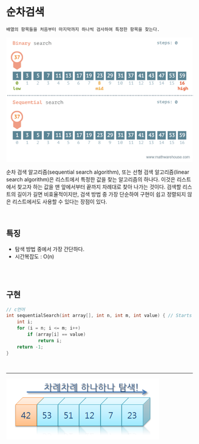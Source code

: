 # 순차검색

    배열의 항목들을 처음부터 마지막까지 하나씩 검사하여 특정한 항목을 찾는다.

![](images/linearSearch1.gif)

순차 검색 알고리즘(sequential search algorithm), 또는 선형 검색 알고리즘(linear search algorithm)은 리스트에서 특정한 값을 찾는 알고리즘의 하나다. 이것은 리스트에서 찾고자 하는 값을 맨 앞에서부터 끝까지 차례대로 찾아 나가는 것이다. 검색할 리스트의 길이가 길면 비효율적이지만, 검색 방법 중 가장 단순하여 구현이 쉽고 정렬되지 않은 리스트에서도 사용할 수 있다는 장점이 있다.

<br />

## 특징

- 탐색 방법 중에서 가장 간단하다.
- 시간복잡도 : O(n)

<br />
<br />

## 구현

```c
// c언어
int sequentialSearch(int array[], int n, int m, int value) { // Starts from n to m
    int i;
    for (i = n; i <= m; i++)
        if (array[i] == value)
            return i;
    return -1;
}
```

<br />

---

![](images/linearSearch2.png)
